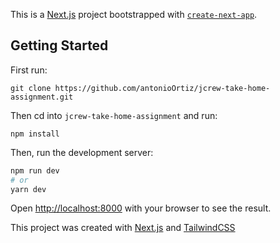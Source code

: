 This is a [Next.js](https://nextjs.org/) project bootstrapped with [`create-next-app`](https://github.com/vercel/next.js/tree/canary/packages/create-next-app).

## Getting Started

First run:
```
git clone https://github.com/antonioOrtiz/jcrew-take-home-assignment.git
```

Then cd into `jcrew-take-home-assignment` and run:
```
npm install
```

Then, run the development server:

```bash
npm run dev
# or
yarn dev
```

Open [http://localhost:8000](http://localhost:8000) with your browser to see the result.

This project was created with [Next.js](https://nextjs.org/) and [TailwindCSS](https://v1.tailwindcss.com/)
